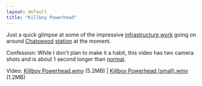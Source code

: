 ```yaml
---
layout: default
title: "Killboy Powerhead"
---
```


Just a quick glimpse at some of the impressive [infrastructure
work](http://en.wikipedia.org/wiki/Epping_to_Chatswood_Line,_Sydney) going on
around [Chatswood](http://en.wikipedia.org/wiki/Chatswood)
[station](http://en.wikipedia.org/wiki/Chatswood_railway_station,_Sydney) at
the moment.

Confession: While I don't plan to make it a habit, this video has two camera
shots and is about 1 second longer than
[normal](/v2/blog/2005/06/15s-of-fame.htm).

Video: <a href="/v2/blog/2005/08/Killboy Powerhead.wmv">Killboy Powerhead.wmv</a> (5.2MB) | <a href="/v2/blog/2005/08/Killboy Powerhead (small).wmv">Killboy Powerhead (small).wmv</a> (1.2MB)
